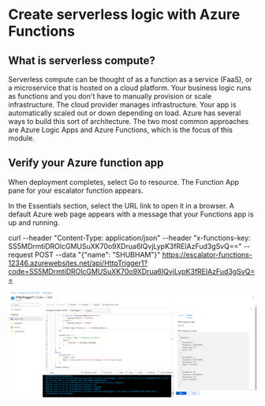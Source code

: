 # Create serverless logic with Azure Functions

## What is serverless compute?

Serverless compute can be thought of as a function as a service (FaaS), or a microservice that is hosted on a cloud platform. Your business logic runs as functions and you don't have to manually provision or scale infrastructure. The cloud provider manages infrastructure. Your app is automatically scaled out or down depending on load. Azure has several ways to build this sort of architecture. The two most common approaches are Azure Logic Apps and Azure Functions, which is the focus of this module.

## Verify your Azure function app

When deployment completes, select Go to resource. The Function App pane for your escalator function appears.

In the Essentials section, select the URL link to open it in a browser. A default Azure web page appears with a message that your Functions app is up and running.

curl --header "Content-Type: application/json" --header "x-functions-key: SS5MDrmtiDROlcGMUSuXK70o9XDrua6IQvjLypK3fRElAzFud3gSvQ==" --request POST --data "{\"name\": \"SHUBHAM\"}" https://escalator-functions-12346.azurewebsites.net/api/HttpTrigger1?code=SS5MDrmtiDROlcGMUSuXK70o9XDrua6IQvjLypK3fRElAzFud3gSvQ==

![alt text](image.png)
